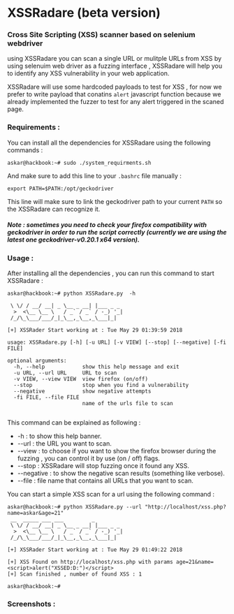 # XSSRadare (beta version)


### Cross Site Scripting (XSS) scanner based on selenium webdriver

using XSSRadare you can scan a single URL or mulitple URLs from XSS by using selenuim web driver as a fuzzing interface , XSSRadare will help you to identify any XSS vulnerability in your web application.

XSSRadare will use some hardcoded payloads to test for XSS , for now we prefer to write payload that conatins ```alert``` javascript function because we already implemented the fuzzer to test for any alert triggered in the scaned page. 

### Requirements : 

You can install all the dependencies for XSSRadare using the following commands : 

```askar@hackbook:~# sudo ./system_requirments.sh ```

And make sure to add this line to your ```.bashrc``` file manually :

``` export PATH=$PATH:/opt/geckodriver ```

This line will make sure to link the geckodriver path to your current ```PATH``` so the XSSRadare can recognize it.

##### Note : sometimes you need to check your firefox compatibility with geckodriver in order to run the script correctly (currently we are using the latest one geckodriver-v0.20.1 x64 version).

### Usage : 

After installing all the dependencies , you can run this command to start XSSRadare :

``` 
askar@hackbook:~# python XSSRadare.py  -h

 \ \/ / __/ __| _ \__ _ __| |___ _ _
  >  <\__ \__ \   / _` / _` / -_) '_|
 /_/\_\___/___/_|_\__,_\__,_\___|_|

[+] XSSRader Start working at : Tue May 29 01:39:59 2018

usage: XSSRadare.py [-h] [-u URL] [-v VIEW] [--stop] [--negative] [-fi FILE]

optional arguments:
  -h, --help            show this help message and exit
  -u URL, --url URL     URL to scan
  -v VIEW, --view VIEW  view firefox (on/off)
  --stop                stop when you find a vulnerability
  --negative            show negative attempts
  -fi FILE, --file FILE
                        name of the urls file to scan


```

This command can be explained as following :

- -h : to show this help banner.
- --url : the URL you want to scan.
- --view : to choose if you want to show the firefox browser during the fuzzing , you can control it by use (on / off) flags.
- --stop : XSSRadare will stop fuzzing once it found any XSS.
- --negative : to show the negative scan results (something like verbose).
- --file : file name that contains all URLs that you want to scan.

You can start a simple XSS scan for a url using the following command : 

```
askar@hackbook:~# python XSSRadare.py --url "http://localhost/xss.php?name=askar&age=21"
 __  _____ ___ ___         _
 \ \/ / __/ __| _ \__ _ __| |___ _ _
  >  <\__ \__ \   / _` / _` / -_) '_|
 /_/\_\___/___/_|_\__,_\__,_\___|_|

[+] XSSRader Start working at : Tue May 29 01:49:22 2018

[+] XSS Found on http://localhost/xss.php with params age=21&name=<script>alert("XSSED:D:")</script>
[+] Scan finished , number of found XSS : 1 

askar@hackbook:~#
```

### Screenshots :



